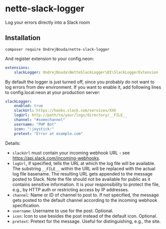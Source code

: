 # nette-slack-logger
Log your errors directly into a Slack room

## Installation

`composer require OndrejBouda/nette-slack-logger`

And register extension to your config.neon:

```yaml
extensions:
	slackLogger: OndrejBouda\NetteSlackLogger\DI\SlackLoggerExtension
```

By default the logger is just turned off, since you probably do not want to log errors from dev environment. If you want
to enable it, add following lines to config.local.neon at your production server:

```yaml
slackLogger:
	enabled: true
	slackUrl: https://hooks.slack.com/services/XXX
    logUrl: http://path/to/your/logs/directory/__FILE__
    channel: "#somechannel"
    username: "PHP Bot"
    icon: ":joystick:"
    pretext: "Error at example.com"
```

Details:
- `slackUrl` must contain your incoming webhook URL - see https://api.slack.com/incoming-webhooks.
- `logUrl`, if specified, tells the URL at which the log file will be available. The substring `__FILE__` within the URL
  will be replaced with the actual log file basename. The resulting URL gets appended to the message posted to Slack.
  Note the file should not be available for public as it contains sensitive information. It is your responsibility to
  protect the file, e.g., by HTTP auth or restricting access by IP addresses.
- `channel`: Name or ID of channel to post to. If not specified, the message gets posted to the default channel
  according to the incoming webhook specification.
- `username`: Username to use for the post. Optional.
- `icon`: Icon to use besides the post instead of the default icon. Optional.
- `pretext`: Pretext for the message. Useful for distinguishing, e.g., the site.
